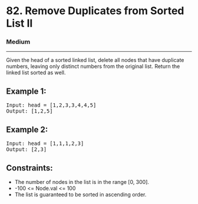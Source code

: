 # 82. Remove Duplicates from Sorted List II

### Medium

---

Given the head of a sorted linked list, delete all nodes that have duplicate numbers, leaving only distinct numbers from the original list. Return the linked list sorted as well.

## Example 1:

<pre>
Input: head = [1,2,3,3,4,4,5]
Output: [1,2,5]
</pre>

## Example 2:

<pre>
Input: head = [1,1,1,2,3]
Output: [2,3]
</pre>

## Constraints:

- The number of nodes in the list is in the range [0, 300].
- -100 <= Node.val <= 100
- The list is guaranteed to be sorted in ascending order.
